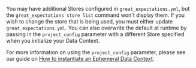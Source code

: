 You may have additional Stores configured in `great_expectations.yml`, but the `great_expectations store list` command won't display them.  If you wish to change the store that is being used, you must either update `great_expectations.yml`.  You can also overwrite the default at runtime by passing in the `project_config` parameter with a different Store specified when you initialize your Data Context.

For more information on using the `project_config` parameter, please see our guide on [How to instantiate an Ephemeral Data Context](/docs/guides/setup/configuring_data_contexts/instantiating_data_contexts/how_to_explicitly_instantiate_an_ephemeral_data_context).